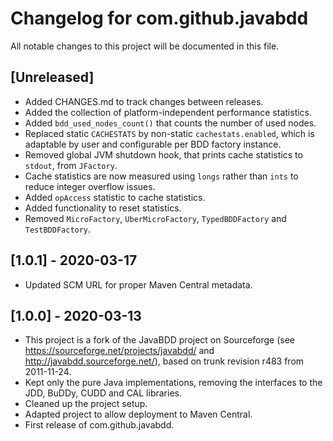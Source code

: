 # Changelog for com.github.javabdd

All notable changes to this project will be documented in this file.

## [Unreleased]
* Added CHANGES.md to track changes between releases.
* Added the collection of platform-independent performance statistics.
* Added `bdd_used_nodes_count()` that counts the number of used nodes.
* Replaced static `CACHESTATS` by non-static `cachestats.enabled`, which is adaptable by user and configurable per BDD factory instance.
* Removed global JVM shutdown hook, that prints cache statistics to `stdout`, from `JFactory`.
* Cache statistics are now measured using `longs` rather than `ints` to reduce integer overflow issues.
* Added `opAccess` statistic to cache statistics.
* Added functionality to reset statistics.
* Removed `MicroFactory`, `UberMicroFactory`, `TypedBDDFactory` and `TestBDDFactory`.

## [1.0.1] - 2020-03-17
* Updated SCM URL for proper Maven Central metadata.

## [1.0.0] - 2020-03-13
* This project is a fork of the JavaBDD project on Sourceforge (see https://sourceforge.net/projects/javabdd/ and http://javabdd.sourceforge.net/), based on trunk revision r483 from 2011-11-24.
* Kept only the pure Java implementations, removing the interfaces to the JDD, BuDDy, CUDD and CAL libraries.
* Cleaned up the project setup.
* Adapted project to allow deployment to Maven Central.
* First release of com.github.javabdd.
